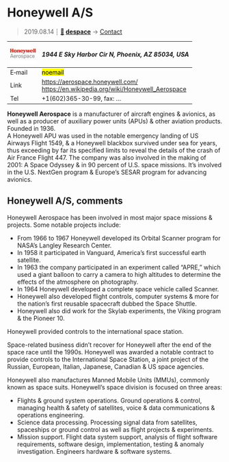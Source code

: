 # Honeywell A/S
> 2019.08.14 ┊ **[🚀](../index/index.md) [despace](index.md)** → [Contact](contact.md)

|[![](f/contact/h/honeywell_as_logo1_thumb.jpg)](f/contact/h/honeywell_as_logo1.png)|*1944 E Sky Harbor Cir N, Phoenix, AZ 85034, USA*|
|:--|:--|
|E‑mail| <mark>noemail</mark> |
|Link| <https://aerospace.honeywell.com/><br> <https://en.wikipedia.org/wiki/Honeywell_Aerospace> |
|Tel| +1(602)365-30-99, fax: … |

**Honeywell Aerospace** is a manufacturer of aircraft engines & avionics, as well as a producer of auxiliary power units (APUs) & other aviation products. Founded in 1936.  
A Honeywell APU was used in the notable emergency landing of US Airways Flight 1549, & a Honeywell blackbox survived under sea for years, thus exceeding by far its specified limits to reveal the details of the crash of Air France Flight 447. The company was also involved in the making of 2001: A Space Odyssey & in 90 percent of U.S. space missions. It’s involved in the U.S. NextGen program & Europe’s SESAR program for advancing avionics.


<p style="page-break-after:always"> </p>

## Honeywell A/S, comments

Honeywell Aerospace has been involved in most major space missions & projects. Some notable projects include:

   - From 1966 to 1967 Honeywell developed its Orbital Scanner program for NASA’s Langley Research Center.
   - In 1958 it participated in Vanguard, America’s first successful earth satellite.
   - In 1963 the company participated in an experiment called “APRE,” which used a giant balloon to carry a camera to high altitudes to determine the effects of the atmosphere on photography.
   - In 1964 Honeywell developed a complete space vehicle called Scanner.
   - Honeywell also developed flight controls, computer systems & more for the nation’s first reusable spacecraft dubbed the Space Shuttle.
   - Honeywell also did work for the Skylab experiments, the Viking program & the Pioneer 10.

Honeywell provided controls to the international space station.

Space-related business didn’t recover for Honeywell after the end of the space race until the 1990s. Honeywell was awarded a notable contract to provide controls to the International Space Station, a joint project of the Russian, European, Italian, Japanese, Canadian & US space agencies.

Honeywell also manufactures Manned Mobile Units (MMUs), commonly known as space suits. Honeywell’s space division is focused on three areas:

   - Flights & ground system operations. Ground operations & control, managing health & safety of satellites, voice & data communications & operations engineering.
   - Science data processing. Processing signal data from satellites, spaceships or ground control as well as flight projects & experiments.
   - Mission support. Flight data system support, analysis of flight software requirements, software design, implementation, testing & anomaly investigation. Engineers hardware & software systems.
